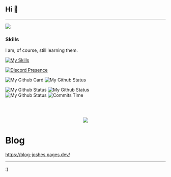 ## Hi 👋

---

![](https://komarev.com/ghpvc/?username=CoolJosh0221)

### Skills

I am, of course, still learning them.

[![My Skills](https://skillicons.dev/icons?i=python,js,html,css,tailwindcss,c,cpp,rust,unity,vscode,neovim,md,discord,github,githubactions,git,linux,docker,bash,django,tensorflow,nodejs&perline=8)](https://skillicons.dev)

[![Discord Presence](https://lanyard.cnrad.dev/api/847772018928779285)](https://discord.com/users/847772018928779285)

![My Github Card](https://github-profile-trophy.vercel.app/?username=cooljosh0221&theme=dracula&no-frame=true&row=1&column=7)
![My Github Status](https://github-profile-summary-cards.vercel.app/api/cards/profile-details?username=cooljosh0221&theme=ayu_mirage)

<div style="display: flex width: 200px;">
  <img src="https://github-profile-summary-cards.vercel.app/api/cards/repos-per-language?username=cooljosh0221&theme=ayu_mirage" alt="My Github Status" style="flex: 1;">
  <img src="https://github-profile-summary-cards.vercel.app/api/cards/most-commit-language?username=cooljosh0221&theme=ayu_mirage" alt="My Github Status" style="flex: 1;">
</div>

<div style="display: flex width: 200px;">
  <img src="https://github-profile-summary-cards.vercel.app/api/cards/stats?username=cooljosh0221&theme=ayu_mirage" alt="My Github Status" style="flex: 1;">
  <img src="https://github-profile-summary-cards.vercel.app/api/cards/productive-time?username=cooljosh0221&theme=ayu_mirage&utcOffset=8" alt="Commits Time" style="flex: 1;">
</div>

<br><br>

<div align="center">
<a href="https://www.youtube.com/watch?v=dQw4w9WgXcQ"><img src="https://hits.seeyoufarm.com/api/count/incr/badge.svg?url=https%3A%2F%2Fdiscord.gg%2FQwXXNGNkeh&count_bg=%2379C83D&title_bg=%23555555&icon=&icon_color=%23E7E7E7&title=Join+my+discord+server&edge_flat=false"/></a>
</div>

# Blog

<https://blog-joshes.pages.dev/>

<hr>

:)
